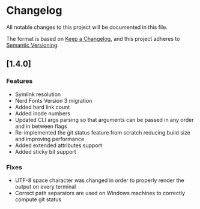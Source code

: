 # Changelog

All notable changes to this project will be documented in this file.

The format is based on [Keep a Changelog](https://keepachangelog.com/en/1.1.0/),
and this project adheres to [Semantic Versioning](https://semver.org/spec/v2.0.0.html).

## [1.4.0]

### Features

- Symlink resolution
- Nerd Fonts Version 3 migration
- Added hard link count
- Added inode numbers
- Updated CLI args parsing so that arguments can be passed in any order and in between flags
- Re-implemented the git status feature from scratch reducing build size and improving performance
- Added extended attributes support
- Added sticky bit support

### Fixes

- UTF-8 space character was changed in order to properly render the output on every terminal
- Correct path separators are used on Windows machines to correctly compute git status


